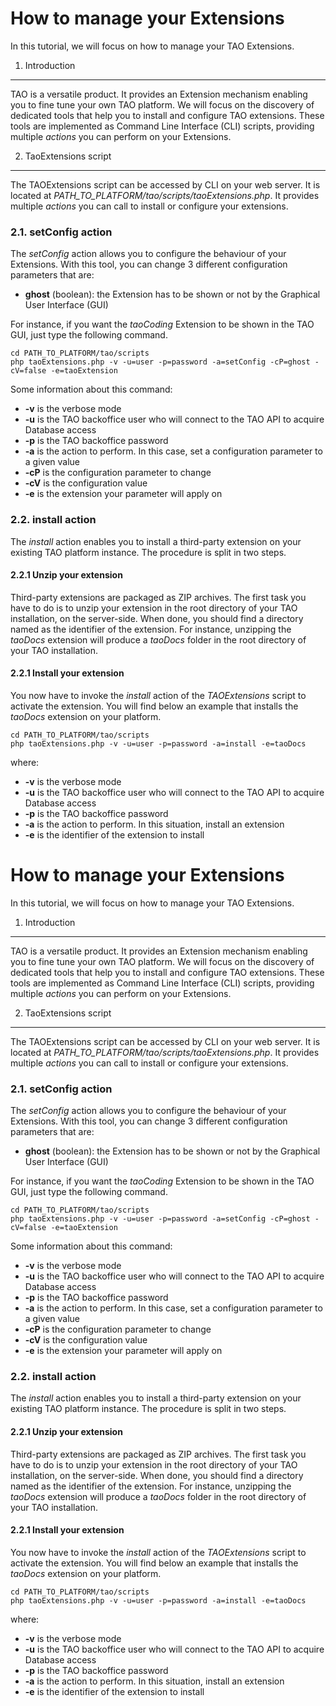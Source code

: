 <!--
author:
    - 'Jérôme Bogaerts'
created_at: '2012-05-24 11:18:33'
updated_at: '2013-03-13 12:48:04'
tags:
    - Tutorials
-->



How to manage your Extensions
=============================

In this tutorial, we will focus on how to manage your TAO Extensions.

1. Introduction
---------------

TAO is a versatile product. It provides an Extension mechanism enabling you to fine tune your own TAO platform. We will focus on the discovery of dedicated tools that help you to install and configure TAO extensions. These tools are implemented as Command Line Interface (CLI) scripts, providing multiple *actions* you can perform on your Extensions.

2. TaoExtensions script
-----------------------

The TAOExtensions script can be accessed by CLI on your web server. It is located at *PATH\_TO\_PLATFORM/tao/scripts/taoExtensions.php*. It provides multiple *actions* you can call to install or configure your extensions.

### 2.1. setConfig action

The *setConfig* action allows you to configure the behaviour of your Extensions. With this tool, you can change 3 different configuration parameters that are:

-   **ghost** (boolean): the Extension has to be shown or not by the Graphical User Interface (GUI)

For instance, if you want the *taoCoding* Extension to be shown in the TAO GUI, just type the following command.

    cd PATH_TO_PLATFORM/tao/scripts
    php taoExtensions.php -v -u=user -p=password -a=setConfig -cP=ghost -cV=false -e=taoExtension

Some information about this command:

-   **-v** is the verbose mode *<span class="boolean"></span>*
-   **-u** is the TAO backoffice user who will connect to the TAO API to acquire Database access *<span class="string"></span>*
-   **-p** is the TAO backoffice password *<span class="string"></span>*
-   **-a** is the action to perform. In this case, set a configuration parameter to a given value *<span class="string"></span>*
-   **-cP** is the configuration parameter to change *<span class="string"></span>*
-   **-cV** is the configuration value *<span class="boolean"></span>*
-   **-e** is the extension your parameter will apply on *<span class="string"></span>*

### 2.2. install action

The *install* action enables you to install a third-party extension on your existing TAO platform instance. The procedure is split in two steps.

#### 2.2.1 Unzip your extension

Third-party extensions are packaged as ZIP archives. The first task you have to do is to unzip your extension in the root directory of your TAO installation, on the server-side. When done, you should find a directory named as the identifier of the extension. For instance, unzipping the *taoDocs* extension will produce a *taoDocs* folder in the root directory of your TAO installation.

#### 2.2.1 Install your extension

You now have to invoke the *install* action of the *TAOExtensions* script to activate the extension. You will find below an example that installs the *taoDocs* extension on your platform.

    cd PATH_TO_PLATFORM/tao/scripts
    php taoExtensions.php -v -u=user -p=password -a=install -e=taoDocs

where:

-   **-v** is the verbose mode *<span class="boolean"></span>*
-   **-u** is the TAO backoffice user who will connect to the TAO API to acquire Database access *<span class="string"></span>*
-   **-p** is the TAO backoffice password *<span class="string"></span>*
-   **-a** is the action to perform. In this situation, install an extension *<span class="string"></span>*
-   **-e** is the identifier of the extension to install *<span class="string"></span>*



How to manage your Extensions
=============================

In this tutorial, we will focus on how to manage your TAO Extensions.

1. Introduction
---------------

TAO is a versatile product. It provides an Extension mechanism enabling you to fine tune your own TAO platform. We will focus on the discovery of dedicated tools that help you to install and configure TAO extensions. These tools are implemented as Command Line Interface (CLI) scripts, providing multiple *actions* you can perform on your Extensions.

2. TaoExtensions script
-----------------------

The TAOExtensions script can be accessed by CLI on your web server. It is located at *PATH\_TO\_PLATFORM/tao/scripts/taoExtensions.php*. It provides multiple *actions* you can call to install or configure your extensions.

### 2.1. setConfig action

The *setConfig* action allows you to configure the behaviour of your Extensions. With this tool, you can change 3 different configuration parameters that are:

-   **ghost** (boolean): the Extension has to be shown or not by the Graphical User Interface (GUI)

For instance, if you want the *taoCoding* Extension to be shown in the TAO GUI, just type the following command.

    cd PATH_TO_PLATFORM/tao/scripts
    php taoExtensions.php -v -u=user -p=password -a=setConfig -cP=ghost -cV=false -e=taoExtension

Some information about this command:

-   **-v** is the verbose mode *<span class="boolean"></span>*
-   **-u** is the TAO backoffice user who will connect to the TAO API to acquire Database access *<span class="string"></span>*
-   **-p** is the TAO backoffice password *<span class="string"></span>*
-   **-a** is the action to perform. In this case, set a configuration parameter to a given value *<span class="string"></span>*
-   **-cP** is the configuration parameter to change *<span class="string"></span>*
-   **-cV** is the configuration value *<span class="boolean"></span>*
-   **-e** is the extension your parameter will apply on *<span class="string"></span>*

### 2.2. install action

The *install* action enables you to install a third-party extension on your existing TAO platform instance. The procedure is split in two steps.

#### 2.2.1 Unzip your extension

Third-party extensions are packaged as ZIP archives. The first task you have to do is to unzip your extension in the root directory of your TAO installation, on the server-side. When done, you should find a directory named as the identifier of the extension. For instance, unzipping the *taoDocs* extension will produce a *taoDocs* folder in the root directory of your TAO installation.

#### 2.2.1 Install your extension

You now have to invoke the *install* action of the *TAOExtensions* script to activate the extension. You will find below an example that installs the *taoDocs* extension on your platform.

    cd PATH_TO_PLATFORM/tao/scripts
    php taoExtensions.php -v -u=user -p=password -a=install -e=taoDocs

where:

-   **-v** is the verbose mode *<span class="boolean"></span>*
-   **-u** is the TAO backoffice user who will connect to the TAO API to acquire Database access *<span class="string"></span>*
-   **-p** is the TAO backoffice password *<span class="string"></span>*
-   **-a** is the action to perform. In this situation, install an extension *<span class="string"></span>*
-   **-e** is the identifier of the extension to install *<span class="string"></span>*


